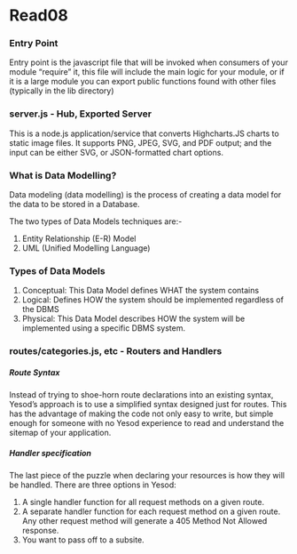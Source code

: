 # Read08

### Entry Point
Entry point is the javascript file that will be invoked when consumers of your module “require” it, this file will include the main logic for your module, or if it is a large module you can export public functions found with other files (typically in the lib directory)

### server.js - Hub, Exported Server
This is a node.js application/service that converts Highcharts.JS charts to static image files. It supports PNG, JPEG, SVG, and PDF output; and the input can be either SVG, or JSON-formatted chart options.

### What is Data Modelling?
Data modeling (data modelling) is the process of creating a data model for the data to be stored in a Database.

The two types of Data Models techniques are:-
1. Entity Relationship (E-R) Model
2. UML (Unified Modelling Language)

### Types of Data Models
1. Conceptual: This Data Model defines WHAT the system contains
2. Logical: Defines HOW the system should be implemented regardless of the DBMS
3. Physical: This Data Model describes HOW the system will be implemented using a specific DBMS system.

### routes/categories.js, etc - Routers and Handlers

##### Route Syntax
Instead of trying to shoe-horn route declarations into an existing syntax, Yesod’s approach is to use a simplified syntax designed just for routes. This has the advantage of making the code not only easy to write, but simple enough for someone with no Yesod experience to read and understand the sitemap of your application.

##### Handler specification
The last piece of the puzzle when declaring your resources is how they will be handled. There are three options in Yesod:
1. A single handler function for all request methods on a given route.
2. A separate handler function for each request method on a given route. Any other request method will generate a 405 Method Not Allowed response.
3. You want to pass off to a subsite.